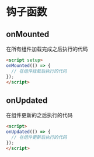 # 钩子函数

## onMounted

在所有组件加载完成之后执行的代码

```html
<script setup>
onMounted(() => {
  // 在组件挂载后执行的代码
});
</script>
```

## onUpdated

在组件更新的之后执行的代码

```html
<script>
onUpdated(() => {
  // 在组件更新后执行的代码
});
</script>
```
